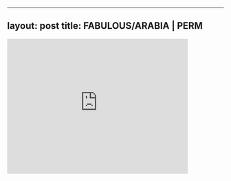 

---
layout: post
title: FABULOUS/ARABIA | PERM
---


<iframe width="420" height="315" src="http://www.youtube.com/embed/inWRenWZ3k0" frameborder="0" allowfullscreen></iframe>

